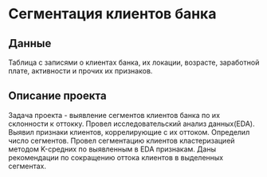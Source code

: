 # Сегментация клиентов банка
## Данные
Таблица с записями о клиентах банка, их локации, возрасте, заработной плате, активности и прочих их признаков.
## Описание проекта
 Задача проекта - выявление сегментов клиентов банка по их склонности к оттокку.
 Провел исследовательский анализ данных(EDA). Выявил признаки клиентов, коррелирующие с их оттоком. Определил число сегментов.
 Провел сегментацию клиентов кластеризацией методом K-средних по выявленным в EDA признакам.
 Даны рекомендации по сокращению оттока клиентов в выделенных сегментах.
